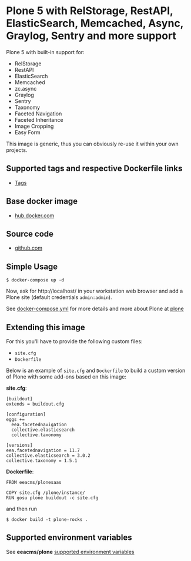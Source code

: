 # Plone 5 with RelStorage, RestAPI, ElasticSearch, Memcached, Async, Graylog, Sentry and more support

Plone 5 with built-in support for:
* RelStorage
* RestAPI
* ElasticSearch
* Memcached
* zc.async
* Graylog
* Sentry
* Taxonomy
* Faceted Navigation
* Faceted Inheritance
* Image Cropping
* Easy Form

This image is generic, thus you can obviously re-use it within your own projects.

## Supported tags and respective Dockerfile links

  - [Tags](https://hub.docker.com/r/eeacms/plonesaas/tags/)

## Base docker image

 - [hub.docker.com](https://hub.docker.com/r/eeacms/plonesaas/)

## Source code

  - [github.com](http://github.com/eeacms/eea.docker.plonesaas)

## Simple Usage

    $ docker-compose up -d

Now, ask for http://localhost/ in your workstation web browser and add a Plone site (default credentials `admin:admin`).

See [docker-compose.yml](http://github.com/eeacms/eea.docker.plonesaas) for more details and more about Plone at [plone](https://hub.docker.com/_/plone)

## Extending this image

For this you'll have to provide the following custom files:

* `site.cfg`
* `Dockerfile`

Below is an example of `site.cfg` and `Dockerfile` to build a custom version of Plone with some add-ons based on this image:

**site.cfg**:

    [buildout]
    extends = buildout.cfg

    [configuration]
    eggs +=
      eea.facetednavigation
      collective.elasticsearch
      collective.taxonomy

    [versions]
    eea.facetednavigation = 11.7
    collective.elasticsearch = 3.0.2
    collective.taxonomy = 1.5.1


**Dockerfile**:

    FROM eeacms/plonesaas

    COPY site.cfg /plone/instance/
    RUN gosu plone buildout -c site.cfg

and then run

    $ docker build -t plone-rocks .


## Supported environment variables

See **eeacms/plone** [supported environment variables](https://github.com/eea/eea.docker.plone#supported-environment-variables)
